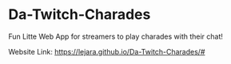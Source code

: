 # Da-Twitch-Charades

Fun Litte Web App for streamers to play charades with their chat!

Website Link: https://lejara.github.io/Da-Twitch-Charades/#
